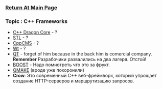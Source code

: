 ### [Return At Main Page](../README.md)

### Topic : C++ Frameworks
* [C++ Dragon Core](https://github.com/an-tao/drogon) - ?
* [STL](docs/STL.md) - ?
* [CppCMS](http://cppcms.com/wikipp/en/page/main) - ?
* [Wt](docs/WT.md) - ?
* [QT](frameworks/qt/QT.md) - forget of him because in the back him is comercial company. **Remember** Разрабочики развалились на два лагеря. Отстой!
* [BOOST](BOOST.md) - Надо помиотреть что это за фрукт.
* [QMAKE](QMAKE.nd) (вроде уже похоронили)
* **Crow**: Это современный C++ веб-фреймворк, который упрощает создание HTTP-серверов и маршрутизацию запросов.


  
